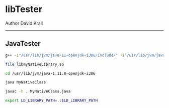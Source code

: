 # libTester

Author David Krall

---

## JavaTester

```bash
g++ -I"/usr/lib/jvm/java-11-openjdk-i386/include/" -I"/usr/lib/jvm/java-11-openjdk-i386/include/linux/" -shared -fPIC -m32 -o libmyNativeLibrary.so MyNativeClass.cpp
```

```bash
file libmyNativeLibrary.so
```

```bash
cd /usr/lib/jvm/java-1.11.0-openjdk-i386
```

```bash
java MyNativeClass
```

```bash
javac -h . MyNativeClass.java
```

```bash
export LD_LIBRARY_PATH=.:$LD_LIBRARY_PATH
```
